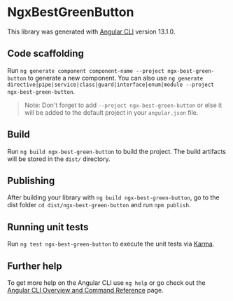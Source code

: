 # NgxBestGreenButton

This library was generated with [Angular CLI](https://github.com/angular/angular-cli) version 13.1.0.

## Code scaffolding

Run `ng generate component component-name --project ngx-best-green-button` to generate a new component. You can also use `ng generate directive|pipe|service|class|guard|interface|enum|module --project ngx-best-green-button`.
> Note: Don't forget to add `--project ngx-best-green-button` or else it will be added to the default project in your `angular.json` file. 

## Build

Run `ng build ngx-best-green-button` to build the project. The build artifacts will be stored in the `dist/` directory.

## Publishing

After building your library with `ng build ngx-best-green-button`, go to the dist folder `cd dist/ngx-best-green-button` and run `npm publish`.

## Running unit tests

Run `ng test ngx-best-green-button` to execute the unit tests via [Karma](https://karma-runner.github.io).

## Further help

To get more help on the Angular CLI use `ng help` or go check out the [Angular CLI Overview and Command Reference](https://angular.io/cli) page.
